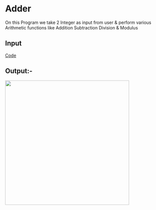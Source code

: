 # Adder 


On this Program we take 2 Integer as input from user & perform various Arithmetic functions like Addition Subtraction Division & Modulus  

## Input

[Code](./Adder.py)

## Output:-

<img 
 width ="400" src="https://i.postimg.cc/59qdXjGs/adder.png">

